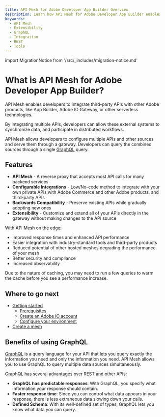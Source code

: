 ```yaml
---
title: API Mesh for Adobe Developer App Builder Overview
description: Learn how API Mesh for Adobe Developer App Builder enables you to route incoming requests from customers to different underlying remote services.
keywords:
  - API Mesh
  - Extensibility
  - GraphQL
  - Integration
  - REST
  - Tools
---
```


import MigrationNotice from '/src/_includes/migration-notice.md'

<MigrationNotice />

# What is API Mesh for Adobe Developer App Builder?

API Mesh enables developers to integrate third-party APIs with other Adobe products, like App Builder, Adobe IO Gateway, or other serverless technologies.

By integrating multiple APIs, developers can allow these external systems to synchronize data, and participate in distributed workflows.

API Mesh allows developers to configure multiple APIs and other sources and serve them through a gateway. Developers can query the combined sources through a single [GraphQL](https://graphql.org/) query.

## Features

-  **API Mesh** - A reverse proxy that accepts most API calls for many backend services
-  **Configurable Integrations** - Low/No-code method to integrate with your own private APIs with Adobe Commerce and other Adobe products, and third-party APIs
-  **Backwards Compatibility** - Preserve existing APIs while gradually adopting new ones
-  **Extensibility** - Customize and extend all of your APIs directly in the gateway without making changes to the API source

With API Mesh on the edge:

- Improved response times and enhanced API performance
- Easier integration with industry-standard tools and third-party products
- Reduced potential of other hosted meshes degrading the performance of your mesh
- Better security and compliance
- Increased observability

<InlineAlert variant="info" slots="text"/>

Due to the nature of caching, you may need to run a few queries to warm the cache before you see a performance increase.

## Where to go next

-  [Getting started](./basic/index.md)
   -  [Prerequisites](./basic/index.md#Prerequisites)
   -  [Create an Adobe IO account](./basic/index.md#prerequisites)
   -  [Configure your environment](./basic/index.md#configure-your-environment)
-  [Create a mesh](./basic/create-mesh.md)

## Benefits of using GraphQL

<InlineAlert variant="info" slots="text"/>

[GraphQL](https://graphql.org/) is a query language for your API that lets you query exactly the information you need and only the information you need. API Mesh allows you to use GraphQL to query multiple data sources simultaneously.

GraphQL has several advantages over REST and other APIs:

-  **GraphQL has predictable responses**: With GraphQL, you specify what information your response should contain.
-  **Faster response time**: Since you can control what data appears in your response, there is less extraneous data slowing down your calls.
-  **Defined Schema**: With its well-defined set of types, GraphQL lets you know what data you can query.
